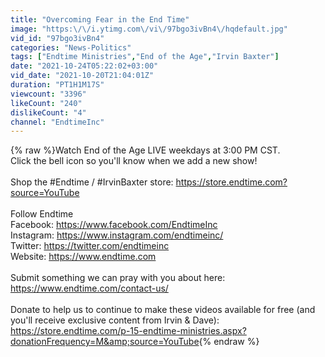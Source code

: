 ```yaml
---
title: "Overcoming Fear in the End Time"
image: "https:\/\/i.ytimg.com\/vi\/97bgo3ivBn4\/hqdefault.jpg"
vid_id: "97bgo3ivBn4"
categories: "News-Politics"
tags: ["Endtime Ministries","End of the Age","Irvin Baxter"]
date: "2021-10-24T05:22:02+03:00"
vid_date: "2021-10-20T21:04:01Z"
duration: "PT1H1M17S"
viewcount: "3396"
likeCount: "240"
dislikeCount: "4"
channel: "EndtimeInc"
---
```

{% raw %}Watch End of the Age LIVE weekdays at 3:00 PM CST.<br />Click the bell icon so you'll know when we add a new show!<br /><br />Shop the #Endtime / #IrvinBaxter store: <a rel="nofollow" target="blank" href="https://store.endtime.com?source=YouTube">https://store.endtime.com?source=YouTube</a><br /><br />Follow Endtime<br />Facebook: <a rel="nofollow" target="blank" href="https://www.facebook.com/EndtimeInc">https://www.facebook.com/EndtimeInc</a><br />Instagram: <a rel="nofollow" target="blank" href="https://www.instagram.com/endtimeinc/">https://www.instagram.com/endtimeinc/</a><br />Twitter: <a rel="nofollow" target="blank" href="https://twitter.com/endtimeinc">https://twitter.com/endtimeinc</a><br />Website: <a rel="nofollow" target="blank" href="https://www.endtime.com">https://www.endtime.com</a><br /><br />Submit something we can pray with you about here: <a rel="nofollow" target="blank" href="https://www.endtime.com/contact-us/">https://www.endtime.com/contact-us/</a><br /><br />Donate to help us to continue to make these videos available for free (and you'll receive exclusive content from Irvin &amp; Dave): <a rel="nofollow" target="blank" href="https://store.endtime.com/p-15-endtime-ministries.aspx?donationFrequency=M&amp;source=YouTube">https://store.endtime.com/p-15-endtime-ministries.aspx?donationFrequency=M&amp;source=YouTube</a>{% endraw %}
